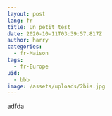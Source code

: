```yaml
---
layout: post
lang: fr
title: Un petit test
date: 2020-10-11T03:39:57.817Z
author: harry
categories:
  - fr-Maison
tags:
  - fr-Europe
uid:
  - bbb
image: /assets/uploads/2bis.jpg
---
```

adfda